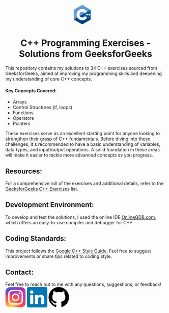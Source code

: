 <p align="center">
  <img src="https://github.com/devicons/devicon/blob/v2.16.0/icons/cplusplus/cplusplus-original.svg" height="60" width="60" style="margin-right: 20px;">
</p>

<div align="center">
  <h1>C++ Programming Exercises - Solutions from GeeksforGeeks</h3>
</div>

This repository contains my solutions to 34 C++ exercises sourced from GeeksforGeeks, aimed at improving my programming skills and deepening my understanding of core C++ concepts.

#### Key Concepts Covered:
  - Arrays
  - Control Structures (if, loops)
  - Functions
  - Operators
  - Pointers

These exercises serve as an excellent starting point for anyone looking to strengthen their grasp of C++ fundamentals. Before diving into these challenges, it's recommended to have a basic understanding of variables, data types, and input/output operations. A solid foundation in these areas will make it easier to tackle more advanced concepts as you progress.<br/>

## Resources:
For a comprehensive roll of the exercises and additional details, refer to the [GeeksforGeeks C++ Exercises](https://www.geeksforgeeks.org/cpp-exercises/) list.

## Development Environment:
To develop and test the solutions, I used the online IDE [OnlineGDB.com](https://www.onlinegdb.com/online_c++_compiler), which offers an easy-to-use compiler and debugger for C++.

## Coding Standards:
This project follows the [Google C++ Style Guide](https://google.github.io/styleguide/cppguide.html). Feel free to suggest improvements or share tips related to coding style.

## Contact:
Feel free to reach out to me with any questions, suggestions, or feedback!<br/>
[![Instagram](https://github.com/CLorant/readme-social-icons/blob/main/large/filled/instagram.svg)](https://www.instagram.com/mateuszcalderon/)
[![LinkedIn](https://github.com/CLorant/readme-social-icons/blob/main/large/filled/linkedin.svg)](https://www.linkedin.com/in/mateuszcalderonreis/)
[![GitHub](https://github.com/CLorant/readme-social-icons/blob/main/large/filled/github.svg)](https://github.com/mateuszcalderon)
